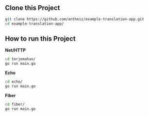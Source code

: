 ## Clone this Project

```sh
git clone https://github.com/antheiz/example-translation-app.git
cd example-translation-app/
```

## How to run this Project

**Net/HTTP**

```sh
cd terjemahan/
go run main.go
```

**Echo**

```sh
cd echo/
go run main.go
```

**Fiber**

```sh
cd fiber/
go run main.go
```